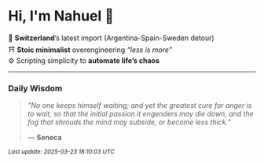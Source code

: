 # Hi, I'm Nahuel :tiger:

📍 **Switzerland**’s latest import (Argentina-Spain-Sweden detour)  
⛩️ **Stoic minimalist** overengineering *“less is more”*  
⚙️ Scripting simplicity to **automate life’s chaos**

---

### Daily Wisdom
> _"No one keeps himself waiting; and yet the greatest cure for anger is to wait, so that the initial passion it engenders may die down, and the fog that shrouds the mind may subside, or become less thick."_  
>
> — **Seneca**

<sub>*Last update: 2025-03-23 18:10:03 UTC*</sub>

